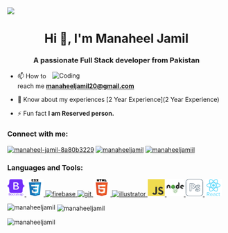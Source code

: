 <img align="center" width="1100" src="[https://encrypted-tbn0.gstatic.com/images?q=tbn:ANd9GcTXfX7QEFTGW2ChG_mn_uw6-vpIHBp94q4KDw&usqp=CAU](https://media.licdn.com/dms/image/v2/D4D16AQFkbJ8EKujxMg/profile-displaybackgroundimage-shrink_350_1400/B4DZbT8bYoG8Ac-/0/1747312556314?e=1752710400&v=beta&t=OHCUi2epl8sNv-v6xjoHVsDd60x0DETWRYoxI8YmIqo)">
<h1 align="center">Hi 👋, I'm Manaheel Jamil</h1>
<h3 align="center">A passionate Full Stack developer from Pakistan</h3>
<img align="right" alt="Coding" width="400" src="https://encrypted-tbn0.gstatic.com/images?q=tbn:ANd9GcSBT9rAF0sZcEFEs9AFc0SlgUoomKeUZ87OsA&usqp=CAU">

- 📫 How to reach me **manaheeljamil20@gmail.com**

- 📄 Know about my experiences [2 Year Experience](2 Year Experience)

- ⚡ Fun fact **I am Reserved person.**

<h3 align="left">Connect with me:</h3>
<p align="left">
<a href="https://linkedin.com/in/manaheel-jamil-8a80b3229" target="blank"><img align="center" src="https://raw.githubusercontent.com/rahuldkjain/github-profile-readme-generator/master/src/images/icons/Social/linked-in-alt.svg" alt="manaheel-jamil-8a80b3229" height="30" width="40" /></a>
<a href="https://fb.com/manaheeljamil" target="blank"><img align="center" src="https://raw.githubusercontent.com/rahuldkjain/github-profile-readme-generator/master/src/images/icons/Social/facebook.svg" alt="manaheeljamil" height="30" width="40" /></a>
<a href="https://instagram.com/manaheeljamiil" target="blank"><img align="center" src="https://raw.githubusercontent.com/rahuldkjain/github-profile-readme-generator/master/src/images/icons/Social/instagram.svg" alt="manaheeljamiil" height="30" width="40" /></a>
</p>

<h3 align="left">Languages and Tools:</h3>
<p align="left"> <a href="https://getbootstrap.com" target="_blank" rel="noreferrer"> <img src="https://raw.githubusercontent.com/devicons/devicon/master/icons/bootstrap/bootstrap-plain-wordmark.svg" alt="bootstrap" width="40" height="40"/> </a> <a href="https://www.w3schools.com/css/" target="_blank" rel="noreferrer"> <img src="https://raw.githubusercontent.com/devicons/devicon/master/icons/css3/css3-original-wordmark.svg" alt="css3" width="40" height="40"/> </a> <a href="https://firebase.google.com/" target="_blank" rel="noreferrer"> <img src="https://www.vectorlogo.zone/logos/firebase/firebase-icon.svg" alt="firebase" width="40" height="40"/> </a> <a href="https://git-scm.com/" target="_blank" rel="noreferrer"> <img src="https://www.vectorlogo.zone/logos/git-scm/git-scm-icon.svg" alt="git" width="40" height="40"/> </a> <a href="https://www.w3.org/html/" target="_blank" rel="noreferrer"> <img src="https://raw.githubusercontent.com/devicons/devicon/master/icons/html5/html5-original-wordmark.svg" alt="html5" width="40" height="40"/> </a> <a href="https://www.adobe.com/in/products/illustrator.html" target="_blank" rel="noreferrer"> <img src="https://www.vectorlogo.zone/logos/adobe_illustrator/adobe_illustrator-icon.svg" alt="illustrator" width="40" height="40"/> </a> <a href="https://developer.mozilla.org/en-US/docs/Web/JavaScript" target="_blank" rel="noreferrer"> <img src="https://raw.githubusercontent.com/devicons/devicon/master/icons/javascript/javascript-original.svg" alt="javascript" width="40" height="40"/> </a> <a href="https://nodejs.org" target="_blank" rel="noreferrer"> <img src="https://raw.githubusercontent.com/devicons/devicon/master/icons/nodejs/nodejs-original-wordmark.svg" alt="nodejs" width="40" height="40"/> </a> <a href="https://www.photoshop.com/en" target="_blank" rel="noreferrer"> <img src="https://raw.githubusercontent.com/devicons/devicon/master/icons/photoshop/photoshop-line.svg" alt="photoshop" width="40" height="40"/> </a> <a href="https://reactjs.org/" target="_blank" rel="noreferrer"> <img src="https://raw.githubusercontent.com/devicons/devicon/master/icons/react/react-original-wordmark.svg" alt="react" width="40" height="40"/> </a> </p>

<p><img align="left" src="https://github-readme-stats.vercel.app/api/top-langs?username=manaheeljamil&show_icons=true&locale=en&layout=compact" alt="manaheeljamil" /></p>

<p>&nbsp;<img align="center" src="https://github-readme-stats.vercel.app/api?username=manaheeljamil&show_icons=true&locale=en" alt="manaheeljamil" /></p>
<p><img align="center" src="https://github-readme-streak-stats.herokuapp.com/?user=manaheeljamil&" alt="manaheeljamil" /></p>


